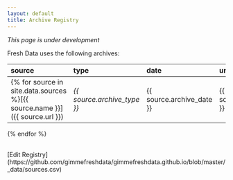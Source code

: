 ```yaml
---
layout: default
title: Archive Registry
---
```

_This page is under development_

Fresh Data uses the following archives:

source | type | date | url  
 :--- | :--- | :--- | :--- 
 {% for source in site.data.sources %}[{{ source.name }}]({{ source.url }}) | _{{ source.archive_type }}_ | {{ source.archive_date }} | {{ source.archive_url }}
 {% endfor %}

<br/>
[Edit Registry](https://github.com/gimmefreshdata/gimmefreshdata.github.io/blob/master/_data/sources.csv)
